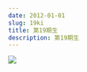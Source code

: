 ```yaml
---
date: 2012-01-01
slug: 19ki
title: 第19期生
description: 第19期生
---
```


![](/images/uploads/19ki-group-photo.jpg)
